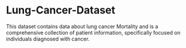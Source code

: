 # Lung-Cancer-Dataset
This dataset contains data about lung cancer Mortality and is a comprehensive collection of patient information, specifically focused on individuals diagnosed with cancer.
